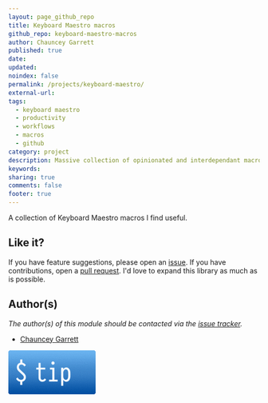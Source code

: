 ```yaml
---
layout: page_github_repo
title: Keyboard Maestro macros
github_repo: keyboard-maestro-macros
author: Chauncey Garrett
published: true
date:
updated:
noindex: false
permalink: /projects/keyboard-maestro/
external-url:
tags:
  - keyboard maestro
  - productivity
  - workflows
  - macros
  - github
category: project
description: Massive collection of opinionated and interdependant macros for Keyboard Maestro designed to thoughfully improve the OS X user experience. Best used with Scripts libarary.
keywords:
sharing: true
comments: false
footer: true
---
```



A collection of Keyboard Maestro macros I find useful.

## Like it?

If you have feature suggestions, please open an [issue](https://github.com/chauncey-garrett/keyboard-maestro-macros/issues "chauncey-garrett/keyboard-maestro-macros/issues"). If you have contributions, open a [pull request](https://github.com/chauncey-garrett/keyboard-maestro-macros/pull-request "chauncey-garrett/keyboard-maestro-macros/pulls"). I'd love to expand this library as much as is possible.

## Author(s)

*The author(s) of this module should be contacted via the [issue tracker](https://github.com/chauncey-garrett/keyboard-maestro-macros/issues "chauncey-garrett/keyboard-maestro-macros/issues").*

  - [Chauncey Garrett](https://github.com/chauncey-garrett "chauncey-garrett")

[![](/img/tip.gif)](http://chauncey.io/reader-support/)

